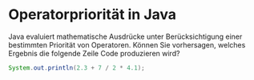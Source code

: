 # Operatorpriorität in Java

Java evaluiert mathematische Ausdrücke unter Berücksichtigung einer bestimmten Priorität von Operatoren. Können Sie vorhersagen, welches Ergebnis die folgende Zeile Code produzieren wird?

```java
System.out.println(2.3 + 7 / 2 * 4.1);
